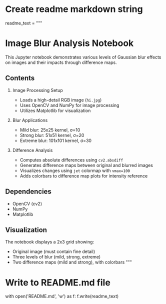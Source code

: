 # Create readme markdown string 
readme_text = """ 
# Image Blur Analysis Notebook 
 
This Jupyter notebook demonstrates various levels of Gaussian blur effects on images and their impacts through difference maps. 
 
## Contents 
 
1. Image Processing Setup 
    - Loads a high-detail RGB image (`hi.jpg`) 
    - Uses OpenCV and NumPy for image processing 
    - Utilizes Matplotlib for visualization 
 
2. Blur Applications 
    - Mild blur: 25x25 kernel, σ=10 
    - Strong blur: 51x51 kernel, σ=20 
    - Extreme blur: 101x101 kernel, σ=30 
 
3. Difference Analysis 
    - Computes absolute differences using `cv2.absdiff` 
    - Generates difference maps between original and blurred images 
    - Visualizes changes using `jet` colormap with `vmax=100` 
    - Adds colorbars to difference map plots for intensity reference 
 
## Dependencies 
- OpenCV (cv2) 
- NumPy 
- Matplotlib 
 
## Visualization 
The notebook displays a 2x3 grid showing: 
- Original image (must contain fine detail) 
- Three levels of blur (mild, strong, extreme) 
- Two difference maps (mild and strong), with colorbars 
""" 
 
# Write to README.md file 
with open('README.md', 'w') as f: 
    f.write(readme_text)
